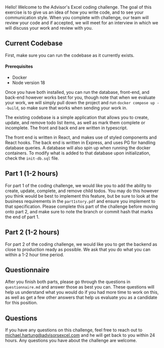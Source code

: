 Hello! Welcome to the Advisor's Excel coding challenge. The goal of this exercise is to give us an idea of how you write code, and to see your communication style. When you complete with challenge, our team will review your code and if accepted, we will meet for an interview in which we will discuss your work and review with you.

## Current Codebase

First, make sure you can run the codebase as it currently exists. 

#### Prerequisites
- Docker
- Node version 18

Once you have both installed, you can run the database, front-end, and back-end however works best for you, though note that when we evaluate your work, we will simply pull down the project and run `docker compose up --build`, so make sure that works when sending your work in.

The existing codebase is a simple application that allows you to create, update, and remove todo list items, as well as mark them complete or incomplete. The front and back end are written in typescript.

The front end is written in React, and makes use of styled components and React hooks.
The back end is written in Express, and uses PG for handling database queries.
A database will also spin up when running the docker containers. To modify what is added to that database upon initialization, check the `init-db.sql` file.

## Part 1 (1-2 hours)

For part 1 of the coding challenge, we would like you to add the ability to create, update, complete, and remove child todos. You may do this however you think would be best to implement this feature, but be sure to look at the business requirements in the `part1story.pdf` and ensure you implement to that specification. Please complete this part of the challenge before moving onto part 2, and make sure to note the branch or commit hash that marks the end of part 1.

## Part 2 (1-2 hours)
For part 2 of the coding challenge, we would like you to get the backend as close to production ready as possible. We ask that you do what you can within a 1-2 hour time period.

## Questionnaire
After you finish both parts, please go through the questions in `questionnaire.md` and answer those as best you can. These questions will help us understand what you would do if you had more time to work on this, as well as get a few other answers that help us evaluate you as a candidate for this position.

## Questions
If you have any questions on this challenge, feel free to reach out to michael.hartung@advisorsexcel.com and he will get back to you within 24 hours. Any questions you have about the challenge are welcome.